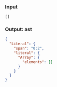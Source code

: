 ### Input
```js
[]
```

### Output: ast
```json
{
  "Literal": {
    "span": "0:2",
    "literal": {
      "Array": {
        "elements": []
      }
    }
  }
}
```
